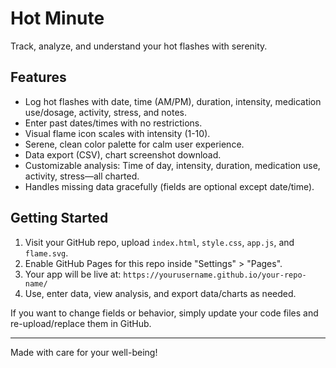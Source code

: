 # Hot Minute

Track, analyze, and understand your hot flashes with serenity.

## Features
- Log hot flashes with date, time (AM/PM), duration, intensity, medication use/dosage, activity, stress, and notes.
- Enter past dates/times with no restrictions.
- Visual flame icon scales with intensity (1-10).
- Serene, clean color palette for calm user experience.
- Data export (CSV), chart screenshot download.
- Customizable analysis: Time of day, intensity, duration, medication use, activity, stress—all charted.
- Handles missing data gracefully (fields are optional except date/time).

## Getting Started

1. Visit your GitHub repo, upload `index.html`, `style.css`, `app.js`, and `flame.svg`.
2. Enable GitHub Pages for this repo inside "Settings" > "Pages".
3. Your app will be live at: `https://yourusername.github.io/your-repo-name/`
4. Use, enter data, view analysis, and export data/charts as needed.

If you want to change fields or behavior, simply update your code files and re-upload/replace them in GitHub.

---

Made with care for your well-being!
